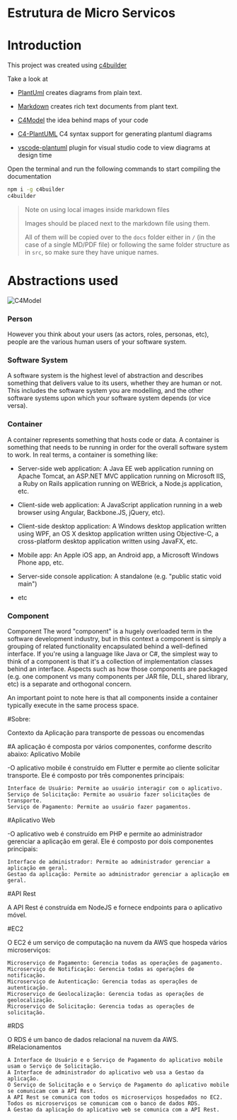 # Estrutura de Micro Servicos

# Introduction

This project was created using [c4builder](https://adrianvlupu.github.io/C4-Builder/)

Take a look at 

- [PlantUml](http://plantuml.com/) creates diagrams from plain text.

- [Markdown](https://guides.github.com/features/mastering-markdown/) creates rich text documents from plant text.

- [C4Model](https://c4model.com/) the idea behind maps of your code

- [C4-PlantUML](https://github.com/RicardoNiepel/C4-PlantUML) C4 syntax support for generating plantuml diagrams

- [vscode-plantuml](https://github.com/qjebbs/vscode-plantuml) plugin for visual studio code to view diagrams at design time

Open the terminal and run the following commands to start compiling the documentation

```bash
npm i -g c4builder
c4builder
```

> Note on using local images inside markdown files
>
> Images should be placed next to the markdown file using them.
>
> All of them will be copied over to the `docs` folder either in `/` (in the case of a single MD/PDF file) or following the same folder structure as in `src`, so make sure they have unique names.  

# Abstractions used

![C4Model](https://c4model.com/img/abstractions.png)

### Person

However you think about your users (as actors, roles, personas, etc), people are the various human users of your software system. 

### Software System

A software system is the highest level of abstraction and describes something that delivers value to its users, whether they are human or not. This includes the software system you are modelling, and the other software systems upon which your software system depends (or vice versa). 

### Container

A container represents something that hosts code or data. A container is something that needs to be running in order for the overall software system to work. In real terms, a container is something like: 

- Server-side web application: A Java EE web application running on Apache Tomcat, an ASP.NET MVC application running on Microsoft IIS, a Ruby on Rails application running on WEBrick, a Node.js application, etc.

- Client-side web application: A JavaScript application running in a web browser using Angular, Backbone.JS, jQuery, etc).

- Client-side desktop application: A Windows desktop application written using WPF, an OS X desktop application written using Objective-C, a cross-platform desktop application written using JavaFX, etc.
- Mobile app: An Apple iOS app, an Android app, a Microsoft Windows Phone app, etc.

- Server-side console application: A standalone (e.g. "public static void main") 

- etc

### Component

Component
The word "component" is a hugely overloaded term in the software development industry, but in this context a component is simply a grouping of related functionality encapsulated behind a well-defined interface. If you're using a language like Java or C#, the simplest way to think of a component is that it's a collection of implementation classes behind an interface. Aspects such as how those components are packaged (e.g. one component vs many components per JAR file, DLL, shared library, etc) is a separate and orthogonal concern. 

An important point to note here is that all components inside a container typically execute in the same process space. 

#Sobre:

Contexto da Aplicação para transporte de pessoas ou encomendas

#A aplicação é composta por vários componentes, conforme descrito abaixo:
Aplicativo Mobile

-O aplicativo mobile é construído em Flutter e permite ao cliente solicitar transporte. Ele é composto por três componentes principais:

    Interface de Usuário: Permite ao usuário interagir com o aplicativo.
    Serviço de Solicitação: Permite ao usuário fazer solicitações de transporte.
    Serviço de Pagamento: Permite ao usuário fazer pagamentos.

#Aplicativo Web

-O aplicativo web é construído em PHP e permite ao administrador gerenciar a aplicação em geral. Ele é composto por dois componentes principais:

    Interface de administrador: Permite ao administrador gerenciar a aplicação em geral.
    Gestao da aplicação: Permite ao administrador gerenciar a aplicação em geral.

#API Rest

A API Rest é construída em NodeJS e fornece endpoints para o aplicativo móvel.

#EC2

O EC2 é um serviço de computação na nuvem da AWS que hospeda vários microserviços:

    Microserviço de Pagamento: Gerencia todas as operações de pagamento.
    Microserviço de Notificação: Gerencia todas as operações de notificação.
    Microserviço de Autenticação: Gerencia todas as operações de autenticação.
    Microserviço de Geolocalização: Gerencia todas as operações de geolocalização.
    Microserviço de Solicitação: Gerencia todas as operações de solicitação.

#RDS

O RDS é um banco de dados relacional na nuvem da AWS.
#Relacionamentos

    A Interface de Usuário e o Serviço de Pagamento do aplicativo mobile usam o Serviço de Solicitação.
    A Interface de administrador do aplicativo web usa a Gestao da aplicação.
    O Serviço de Solicitação e o Serviço de Pagamento do aplicativo mobile se comunicam com a API Rest.
    A API Rest se comunica com todos os microserviços hospedados no EC2.
    Todos os microserviços se comunicam com o banco de dados RDS.
    A Gestao da aplicação do aplicativo web se comunica com a API Rest.

